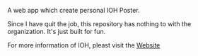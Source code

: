 A web app which create personal IOH Poster.

Since I have quit the job, this repository has nothing to with the organization.
It's just built for fun.

For more information of IOH, pleast visit the [Website](https://ioh.tw)
